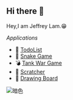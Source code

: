 ## Hi there 👋
Hey,I am Jeffrey Lam.😁

*Applications*
- 📑 [TodoList](http://119.91.211.99/todo/)
- 🐍 [Snake Game](http://119.91.211.99/snake/)
- 💣️ [Tank War Game](http://119.91.211.99/tank_war/)
- 🎁 [Scratcher](http://119.91.211.99/scratcher/)
- 🎨 [Drawing Board](http://119.91.211.99/drawingBoard/)

![暗色](https://raw.githubusercontent.com/你的用户名/你的仓库名/output/github-contribution-grid-snake-dark.svg)


<!--
[![Jeffrey Lam's GitHub stats](https://github-readme-stats.vercel.app/api?username=L1nJIayu)](https://github.com/anuraghazra/github-readme-stats)

-->
<!--
**L1nJIayu/L1nJIayu** is a ✨ _special_ ✨ repository because its `README.md` (this file) appears on your GitHub profile.

Here are some ideas to get you started:

- 🔭 I’m currently working on ...
- 🌱 I’m currently learning ...
- 👯 I’m looking to collaborate on ...
- 🤔 I’m looking for help with ...
- 💬 Ask me about ...
- 📫 How to reach me: ...
- 😄 Pronouns: ...
- ⚡ Fun fact: ...
-->
